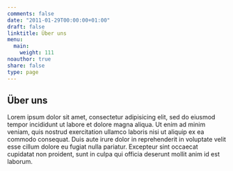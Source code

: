```yaml
---
comments: false
date: "2011-01-29T00:00:00+01:00"
draft: false
linktitle: Über uns
menu:
  main:
    weight: 111
noauthor: true
share: false
type: page
---
```


## Über uns

Lorem ipsum dolor sit amet, consectetur adipisicing elit, sed do eiusmod
tempor incididunt ut labore et dolore magna aliqua. Ut enim ad minim veniam,
quis nostrud exercitation ullamco laboris nisi ut aliquip ex ea commodo
consequat. Duis aute irure dolor in reprehenderit in voluptate velit esse
cillum dolore eu fugiat nulla pariatur. Excepteur sint occaecat cupidatat non
proident, sunt in culpa qui officia deserunt mollit anim id est laborum. 
